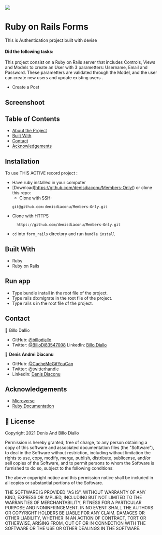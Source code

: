 ![](https://img.shields.io/badge/Microverse-blueviolet)


# Ruby on Rails Forms
This is Authentication  project built with devise
#### Did the following tasks:

This project consist on a Ruby on Rails server that includes Controls, Views and Models to create an User with 3 parametters: Username, Email and Password. These parametters are validated through the Model, and the user can create new users and update existing users .
- Create a Post 
## Screenshoot
<!-- ![FFORM1](https://user-images.githubusercontent.com/11162987/110925238-fe6c1900-8333-11eb-991e-829757a9c6ce.JPG)
![formdata1](https://user-images.githubusercontent.com/11162987/110908539-0457ff00-8320-11eb-9a24-48505689fbb7.JPG)
![form_data2](https://user-images.githubusercontent.com/11162987/110908543-06ba5900-8320-11eb-9a22-b2c6ca18c390.JPG) -->

<!-- TABLE OF CONTENTS -->

## Table of Contents

* [About the Project](#about-the-project)
* [Built With](#built-with)
* [Contact](#contact)
* [Acknowledgements](#acknowledgements)

<!-- ABOUT THE PROJECT -->

## Installation

To use THIS ACTIVE record project :
* Have ruby installed in your computer
* [Download]https://github.com/denisdiaconu/Members-Only/) or clone this repo:
  - Clone with SSH:
  ```
  git@github.com:denisdiaconu/Members-Only.git
  ```
- Clone with HTTPS
  ```
    https://github.com/denisdiaconu/Members-Only.git
  ```
* `cd` into `form_rails` directory and run `bundle install`

## Built With
- Ruby
- Ruby on Rails

## Run app
- Type bundle install in the root file of the project.
- Type rails db:migrate in the root file of the project.
- Type rails s in the root file of the project.

<!-- CONTACT -->
## Contact

👤 Billo Dallio

- GitHub: [@billodiallo](https://github.com/billodiallo)
- Twitter: [@BilloDi83547008](https://twitter.com/BilloDi83547008)
LinkedIn: [Billo Diallo](https://www.linkedin.com/in/mabillodiallo/)

👤 **Denis Andrei Diaconu**

- GitHub: [@CacheMeGifYouCan](https://github.com/githubhandle)
- Twitter: [@twitterhandle](https://twitter.com/twitterhandle)
- LinkedIn: [Denis Diaconu](https://linkedin.com/linkedinhandle)
<!-- ACKNOWLEDGEMENTS -->
## Acknowledgements
* [Microverse](https://www.microverse.org/)
* [Ruby Documentation](https://www.ruby-lang.org/en/documentation/)


## 📝 License

Copyright 2021 Denis And Billo Diallo

Permission is hereby granted, free of charge, to any person obtaining a copy of this software and associated documentation files (the "Software"), to deal in the Software without restriction, including without limitation the rights to use, copy, modify, merge, publish, distribute, sublicense, and/or sell copies of the Software, and to permit persons to whom the Software is furnished to do so, subject to the following conditions:

The above copyright notice and this permission notice shall be included in all copies or substantial portions of the Software.

THE SOFTWARE IS PROVIDED "AS IS", WITHOUT WARRANTY OF ANY KIND, EXPRESS OR IMPLIED, INCLUDING BUT NOT LIMITED TO THE WARRANTIES OF MERCHANTABILITY, FITNESS FOR A PARTICULAR PURPOSE AND NONINFRINGEMENT. IN NO EVENT SHALL THE AUTHORS OR COPYRIGHT HOLDERS BE LIABLE FOR ANY CLAIM, DAMAGES OR OTHER LIABILITY, WHETHER IN AN ACTION OF CONTRACT, TORT OR OTHERWISE, ARISING FROM, OUT OF OR IN CONNECTION WITH THE SOFTWARE OR THE USE OR OTHER DEALINGS IN THE SOFTWARE.

